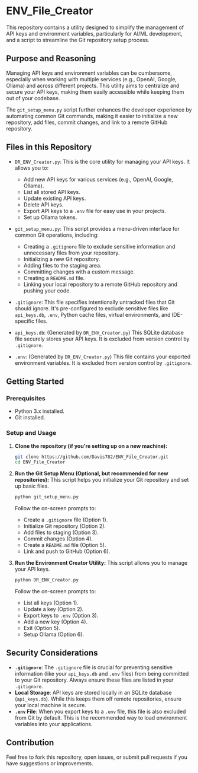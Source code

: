 # ENV_File_Creator

This repository contains a utility designed to simplify the management of API keys and environment variables, particularly for AI/ML development, and a script to streamline the Git repository setup process.

## Purpose and Reasoning

Managing API keys and environment variables can be cumbersome, especially when working with multiple services (e.g., OpenAI, Google, Ollama) and across different projects. This utility aims to centralize and secure your API keys, making them easily accessible while keeping them out of your codebase.

The `git_setup_menu.py` script further enhances the developer experience by automating common Git commands, making it easier to initialize a new repository, add files, commit changes, and link to a remote GitHub repository.

## Files in this Repository

- `DR_ENV_Creator.py`: This is the core utility for managing your API keys. It allows you to:
    - Add new API keys for various services (e.g., OpenAI, Google, Ollama).
    - List all stored API keys.
    - Update existing API keys.
    - Delete API keys.
    - Export API keys to a `.env` file for easy use in your projects.
    - Set up Ollama tokens.

- `git_setup_menu.py`: This script provides a menu-driven interface for common Git operations, including:
    - Creating a `.gitignore` file to exclude sensitive information and unnecessary files from your repository.
    - Initializing a new Git repository.
    - Adding files to the staging area.
    - Committing changes with a custom message.
    - Creating a `README.md` file.
    - Linking your local repository to a remote GitHub repository and pushing your code.

- `.gitignore`: This file specifies intentionally untracked files that Git should ignore. It's pre-configured to exclude sensitive files like `api_keys.db`, `.env`, Python cache files, virtual environments, and IDE-specific files.

- `api_keys.db`: (Generated by `DR_ENV_Creator.py`) This SQLite database file securely stores your API keys. It is excluded from version control by `.gitignore`.

- `.env`: (Generated by `DR_ENV_Creator.py`) This file contains your exported environment variables. It is excluded from version control by `.gitignore`.

## Getting Started

### Prerequisites

- Python 3.x installed.
- Git installed.

### Setup and Usage

1.  **Clone the repository (if you're setting up on a new machine):**
    ```bash
    git clone https://github.com/Davis782/ENV_File_Creator.git
    cd ENV_File_Creator
    ```

2.  **Run the Git Setup Menu (Optional, but recommended for new repositories):**
    This script helps you initialize your Git repository and set up basic files.
    ```bash
    python git_setup_menu.py
    ```
    Follow the on-screen prompts to:
    - Create a `.gitignore` file (Option 1).
    - Initialize Git repository (Option 2).
    - Add files to staging (Option 3).
    - Commit changes (Option 4).
    - Create a `README.md` file (Option 5).
    - Link and push to GitHub (Option 6).

3.  **Run the Environment Creator Utility:**
    This script allows you to manage your API keys.
    ```bash
    python DR_ENV_Creator.py
    ```
    Follow the on-screen prompts to:
    - List all keys (Option 1).
    - Update a key (Option 2).
    - Export keys to `.env` (Option 3).
    - Add a new key (Option 4).
    - Exit (Option 5).
    - Setup Ollama (Option 6).

## Security Considerations

- **`.gitignore`**: The `.gitignore` file is crucial for preventing sensitive information (like your `api_keys.db` and `.env` files) from being committed to your Git repository. Always ensure these files are listed in your `.gitignore`.
- **Local Storage**: API keys are stored locally in an SQLite database (`api_keys.db`). While this keeps them off remote repositories, ensure your local machine is secure.
- **`.env` File**: When you export keys to a `.env` file, this file is also excluded from Git by default. This is the recommended way to load environment variables into your applications.

## Contribution

Feel free to fork this repository, open issues, or submit pull requests if you have suggestions or improvements.
